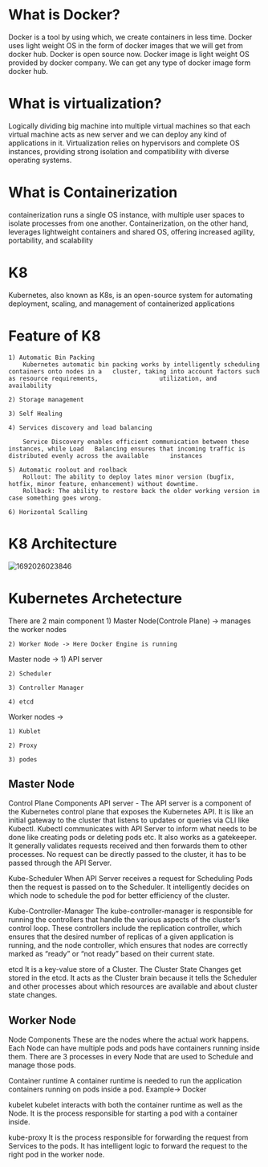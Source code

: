 # What is Docker? 
Docker is a tool by using which, we create containers in less time. Docker uses light weight OS in the form of docker images that we will get from docker hub. Docker is open source now.
Docker image is light weight OS provided by docker company. We can get any type of docker image form docker hub.

# What is virtualization? 
Logically dividing big machine into multiple virtual machines so that each virtual machine acts as new server and we can deploy any kind of applications in it.
Virtualization relies on hypervisors and complete OS instances, providing strong isolation and compatibility with diverse operating systems.

# What is Containerization
containerization runs a single OS instance, with multiple user spaces to isolate processes from one another.
Containerization, on the other hand, leverages lightweight containers and shared OS, offering increased agility, portability, and scalability


# K8 
Kubernetes, also known as K8s, is an open-source system for automating deployment, scaling, and management of containerized applications

# Feature of K8
	1) Automatic Bin Packing
		Kubernetes automatic bin packing works by intelligently scheduling containers onto nodes in a 	cluster, taking into account factors such as resource requirements, 				utilization, and availability
  
	2) Storage management 
 
	3) Self Healing
 
	4) Services discovery and load balancing
 
		Service Discovery enables efficient communication between these instances, while Load 	Balancing ensures that incoming traffic is distributed evenly across the available 		instances
  
	5) Automatic roolout and roolback
		Rollout: The ability to deploy lates minor version (bugfix, hotfix, minor feature, enhancement) without downtime. 
		Rollback: The ability to restore back the older working version in case something goes wrong.
  
	6) Horizontal Scalling

 # K8 Architecture
![1692026023846](https://github.com/Sachinnayak0712/DevOps-AWS-Interview_question/assets/66566069/15d2c3b3-e667-4463-a381-732767bfd95e)
# Kubernetes Archetecture
There are 2 main component 
	1) Master Node(Controle Plane) -> manages the worker nodes
 
	2) Worker Node -> Here Docker Engine is running

Master node -> 
	1) API server
 
	2) Scheduler
 
	3) Controller Manager
 
	4) etcd
 
Worker nodes -> 

	1) Kublet
 
	2) Proxy
 
	3) podes
 

## Master Node
Control Plane Components
API server - The API server is a component of the Kubernetes control plane that exposes the Kubernetes API. It is like an initial gateway to the cluster that listens to updates or queries via CLI like Kubectl. Kubectl communicates with API Server to inform what needs to be done like creating pods or deleting pods etc. It also works as a gatekeeper. It generally validates requests received and then forwards them to other processes. No request can be directly passed to the cluster, it has to be passed through the API Server.

Kube-Scheduler
When API Server receives a request for Scheduling Pods then the request is passed on to the Scheduler. It intelligently decides on which node to schedule the pod for better efficiency of the cluster.

Kube-Controller-Manager
The kube-controller-manager is responsible for running the controllers that handle the various aspects of the cluster’s control loop. These controllers include the replication controller, which ensures that the desired number of replicas of a given application is running, and the node controller, which ensures that nodes are correctly marked as “ready” or “not ready” based on their current state.

etcd 
It is a key-value store of a Cluster. The Cluster State Changes get stored in the etcd. It acts as the Cluster brain because it tells the Scheduler and other processes about which resources are available and about cluster state changes.


## Worker Node
Node Components
These are the nodes where the actual work happens. Each Node can have multiple pods and pods have containers running inside them. There are 3 processes in every Node that are used to Schedule and manage those pods.

Container runtime
A container runtime is needed to run the application containers running on pods inside a pod. Example-> Docker

kubelet
 kubelet interacts with both the container runtime as well as the Node. It is the process responsible for starting a pod with a container inside.

kube-proxy
It is the process responsible for forwarding the request from Services to the pods. It has intelligent logic to forward the request to the right pod in the worker node.



